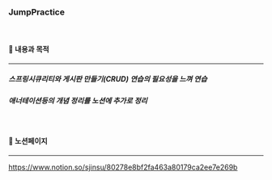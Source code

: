 ### JumpPractice

<br/>

#### 🍒 내용과 목적

---

##### 스프링시큐리티와 게시판 만들기(CRUD) 연습의 필요성을 느껴 연습

##### 애너테이션등의 개념 정리를 노션에 추가로 정리 

<br/>

#### 🍒 노션페이지

---

https://www.notion.so/sjinsu/80278e8bf2fa463a80179ca2ee7e269b
